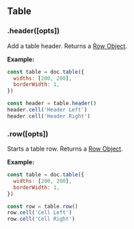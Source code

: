 ## Table

### .header([opts])

Add a table header. Returns a [Row Object](row.md).

**Example:**

```js
const table = doc.table({
  widths: [200, 200],
  borderWidth: 1,
})

const header = table.header()
header.cell('Header Left')
header.cell('Header Right')
```

### .row([opts])

Starts a table row. Returns a [Row Object](row.md).

**Example:**

```js
const table = doc.table({
  widths: [200, 200],
  borderWidth: 1,
})

const row = table.row()
row.cell('Cell Left')
row.cell('Cell Right')
```
